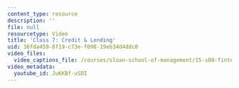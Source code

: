 ```yaml
---
content_type: resource
description: ''
file: null
resourcetype: Video
title: 'Class 7: Credit & Lending'
uid: 36fda459-8f19-c73e-f098-19eb34d4ddc0
video_files:
  video_captions_file: /courses/sloan-school-of-management/15-s08-fintech-shaping-the-financial-world-spring-2020/class-7-credit-lending/class-7-credit-lending/JuKKBf-uSDI.vtt
video_metadata:
  youtube_id: JuKKBf-uSDI
---
```

